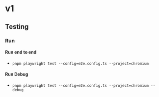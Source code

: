 # v1

## Testing

### Run

#### Run end to end

- `pnpm playwright test --config=e2e.config.ts --project=chromium`

#### Run Debug

- `pnpm playwright test --config=e2e.config.ts --project=chromium --debug`
